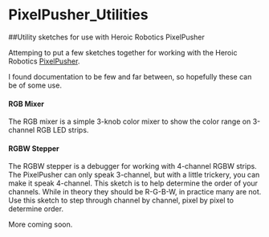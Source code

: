 # PixelPusher_Utilities
##Utility sketches for use with Heroic Robotics PixelPusher

Attemping to put a few sketches together for working with the Heroic Robotics [PixelPusher](heroicrobotics.com/products/pixelpusher).

I found documentation to be few and far between, so hopefully these can be of some use.

#### RGB Mixer
The RGB mixer is a simple 3-knob color mixer to show the color range on 3-channel RGB LED strips.

#### RGBW Stepper
The RGBW stepper is a debugger for working with 4-channel RGBW strips.  The PixelPusher can only speak 3-channel, but with a little trickery, you can make it speak 4-channel.
This sketch is to help determine the order of your channels.  While in theory they should be R-G-B-W, in practice many are not.
Use this sketch to step through channel by channel, pixel by pixel to determine order.

More coming soon.
